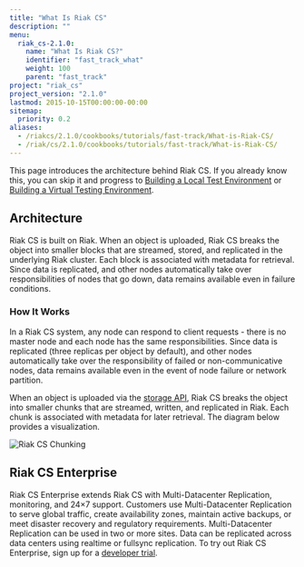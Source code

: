 ```yaml
---
title: "What Is Riak CS"
description: ""
menu:
  riak_cs-2.1.0:
    name: "What Is Riak CS?"
    identifier: "fast_track_what"
    weight: 100
    parent: "fast_track"
project: "riak_cs"
project_version: "2.1.0"
lastmod: 2015-10-15T00:00:00-00:00
sitemap:
  priority: 0.2
aliases:
  - /riakcs/2.1.0/cookbooks/tutorials/fast-track/What-is-Riak-CS/
  - /riak/cs/2.1.0/cookbooks/tutorials/fast-track/What-is-Riak-CS/
---
```


This page introduces the architecture behind Riak CS. If you already
know this, you can skip it and progress to [Building a Local Test Environment](../local-testing-environment) or [Building a Virtual Testing Environment](../virtual-test-environment).

## Architecture

Riak CS is built on Riak. When an object is uploaded, Riak CS breaks the
object into smaller blocks that are streamed, stored, and replicated in
the underlying Riak cluster. Each block is associated with metadata for
retrieval. Since data is replicated, and other nodes automatically take
over responsibilities of nodes that go down, data remains available even
in failure conditions.

### How It Works

In a Riak CS system, any node can respond to client requests - there is
no master node and each node has the same responsibilities. Since data
is replicated (three replicas per object by default), and other nodes
automatically take over the responsibility of failed or
non-communicative nodes, data remains available even in the event of
node failure or network partition.

When an object is uploaded via the [storage API]({{<baseurl>}}riak/cs/2.1.0/references/apis/storage), Riak CS breaks the object into smaller chunks that are streamed,
written, and replicated in Riak. Each chunk is associated with metadata
for later retrieval. The diagram below provides a visualization.

![Riak CS Chunking]({{<baseurl>}}images/Riak-CS-Overview.png)

## Riak CS Enterprise

Riak CS Enterprise extends Riak CS with Multi-Datacenter Replication,
monitoring, and 24×7 support. Customers use Multi-Datacenter Replication
to serve global traffic, create availability zones, maintain active
backups, or meet disaster recovery and regulatory requirements.
Multi-Datacenter Replication can be used in two or more sites. Data can
be replicated across data centers using realtime or fullsync
replication. To try out Riak CS Enterprise, sign up for a [developer trial](http://info.basho.com/RiakCS1.1_DeveloperTrialRequest.html).

